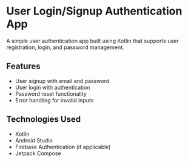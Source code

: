 # User Login/Signup Authentication App

A simple user authentication app built using Kotlin that supports user registration, login, and password management.

## Features
- User signup with email and password
- User login with authentication
- Password reset functionality
- Error handling for invalid inputs

## Technologies Used
- Kotlin
- Android Studio
- Firebase Authentication (if applicable)
- Jetpack Compose 
